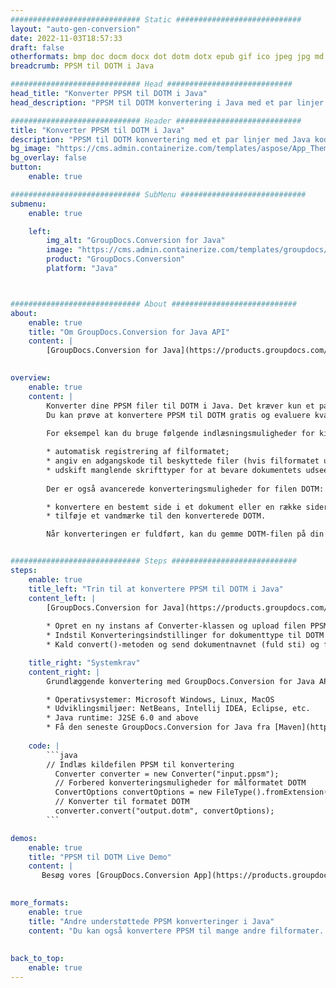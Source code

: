 ```yaml
---
############################# Static ############################
layout: "auto-gen-conversion"
date: 2022-11-03T18:57:33
draft: false
otherformats: bmp doc docm docx dot dotm dotx epub gif ico jpeg jpg md odt ott pdf png psd rtf tex tif tiff txt xps
breadcrumb: PPSM til DOTM i Java

############################# Head ############################
head_title: "Konverter PPSM til DOTM i Java"
head_description: "PPSM til DOTM konvertering i Java med et par linjer kode. Konverter over 160 filformater ved hjælp af GroupDocs dokumentkonverterings-API for Java"

############################# Header ############################
title: "Konverter PPSM til DOTM i Java"
description: "PPSM til DOTM konvertering med et par linjer med Java kode"
bg_image: "https://cms.admin.containerize.com/templates/aspose/App_Themes/V3/images/bg/header1.png"
bg_overlay: false
button:
    enable: true

############################# SubMenu ############################
submenu:
    enable: true

    left:
        img_alt: "GroupDocs.Conversion for Java"
        image: "https://cms.admin.containerize.com/templates/groupdocs/images/product-logos/90x90-noborder/groupdocs-conversion-java.png"
        product: "GroupDocs.Conversion"
        platform: "Java"



############################# About ############################
about:
    enable: true
    title: "Om GroupDocs.Conversion for Java API"
    content: |
        [GroupDocs.Conversion for Java](https://products.groupdocs.com/conversion/java/) er en avanceret filformatkonverterings-API til konvertering mellem populære billed- og dokumentformater såsom Microsoft Office, OpenDocument, PDF, HTML, e-mail, CAD. og meget mere med blot et par linjer kode. Den native API registrerer automatisk formaterne af de originale dokumenter og tilbyder mange muligheder for at tilpasse de konverterede dokumenter. Sammen med funktionen til at udtrække information fra et dokument, understøtter den også caching af konverteringsresultaterne til den lokale disk som standard. Enhver form for cachelagring kan dog understøttes ved at implementere de passende grænseflader - Amazon S3, Dropbox, Google Drive, Windows Azure, Reddis eller andre.
    

overview:
    enable: true
    content: |
        Konverter dine PPSM filer til DOTM i Java. Det kræver kun et par linjer med Java kode på enhver platform efter eget valg, såsom Windows, Linux, macOS.
        Du kan prøve at konvertere PPSM til DOTM gratis og evaluere kvaliteten af ​​konverteringsresultaterne. Sammen med simple filkonverteringsscripts kan du prøve mere sofistikerede muligheder for at indlæse PPSM-kildefilen og gemme DOTM-outputtet. 
        
        For eksempel kan du bruge følgende indlæsningsmuligheder for kilden PPSM:

        * automatisk registrering af filformatet;
        * angiv en adgangskode til beskyttede filer (hvis filformatet understøtter det);
        * udskift manglende skrifttyper for at bevare dokumentets udseende.
        
        Der er også avancerede konverteringsmuligheder for filen DOTM:

        * konvertere en bestemt side i et dokument eller en række sider;
        * tilføje et vandmærke til den konverterede DOTM.

        Når konverteringen er fuldført, kan du gemme DOTM-filen på din lokale filsti eller på et tredjepartslager såsom FTP, Amazon S3, Google Drive, Dropbox osv. Bemærk venligst - for at konvertere PPSM til DOTM, behøver du ikke installere yderligere software, såsom MS Office, Open Office, Adobe Acrobat Reader osv.


############################# Steps ############################
steps:
    enable: true
    title_left: "Trin til at konvertere PPSM til DOTM i Java"
    content_left: |
        [GroupDocs.Conversion for Java](https://products.groupdocs.com/conversion/java/) giver udviklere mulighed for nemt at konvertere PPSM fil til DOTM med et par linjer kode.
        
        * Opret en ny instans af Converter-klassen og upload filen PPSM med den fulde sti
        * Indstil Konverteringsindstillinger for dokumenttype til DOTM
        * Kald convert()-metoden og send dokumentnavnet (fuld sti) og formatet (DOTM) som en parameter

    title_right: "Systemkrav"
    content_right: |
        Grundlæggende konvertering med GroupDocs.Conversion for Java API kan udføres med blot et par linjer kode. Vores API'er understøttes på alle større platforme og operativsystemer. Før du udfører koden nedenfor, skal du sørge for, at du har følgende forudsætninger installeret på dit system.

        * Operativsystemer: Microsoft Windows, Linux, MacOS
        * Udviklingsmiljøer: NetBeans, Intellij IDEA, Eclipse, etc.
        * Java runtime: J2SE 6.0 and above
        * Få den seneste GroupDocs.Conversion for Java fra [Maven](https://repository.groupdocs.com/webapp/#/artifacts/browse/tree/General/repo/com/groupdocs/groupdocs-conversion)
         
    code: |
        ```java    
        // Indlæs kildefilen PPSM til konvertering
          Converter converter = new Converter("input.ppsm");
          // Forbered konverteringsmuligheder for målformatet DOTM
          ConvertOptions convertOptions = new FileType().fromExtension("dotm").getConvertOptions();
          // Konverter til formatet DOTM
          converter.convert("output.dotm", convertOptions);
        ```

demos:
    enable: true
    title: "PPSM til DOTM Live Demo"
    content: |
       Besøg vores [GroupDocs.Conversion App](https://products.groupdocs.app/conversion/family) websted, og prøv PPSM til DOTM konvertering nu. Den gratis demo har følgende fordele
          

more_formats:
    enable: true
    title: "Andre understøttede PPSM konverteringer i Java"
    content: "Du kan også konvertere PPSM til mange andre filformater. Se venligst listen nedenfor."
       
       
back_to_top:
    enable: true
---
```

